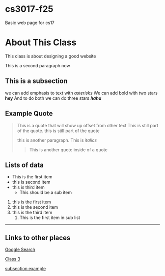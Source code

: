 # cs3017-f25
Basic web page for cs17

# About This Class
This class is about designing a good website 

This is a second paragraph now 

## This is a subsection 
we can add emphasis to text with *asterisks*
We can add bold with two stars **hey**
And to do both we can do three stars ***haha***

## Example Quote
> This is a quote that will show up offset from other text
> This is still part of the quote.
> this is still part of the quote
>
> this is another paragraph. This is *italics*
>
> > This is another quote inside of a quote

## Lists of data 

+ This is the first item
+ this is second item
+ this is third item
  + This should be a sub item
 
1. this is the first item
2. this is the second item
3. this is the third item
    1. This is the first item in sub list

---
## Links to other places 

[Google Search](https://google.com)

[Class 3](class3)

[subsection example](#subsection-example)
